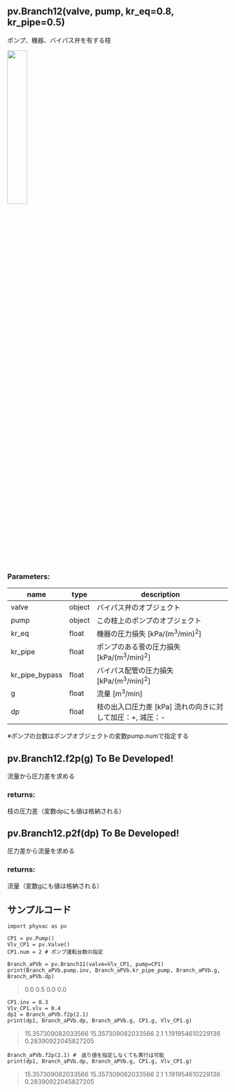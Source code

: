 ## pv.Branch12(valve, pump, kr_eq=0.8, kr_pipe=0.5)
ポンプ、機器、バイパス弁を有する枝
  
<img src="https://user-images.githubusercontent.com/27459538/112600540-afa2a100-8e54-11eb-875d-6598bfbb7713.png" width=30%>

  
### Parameters:
|  name  |  type  | description |
| ---- | ---- | ---- |
|valve|object|バイパス弁のオブジェクト|
|pump|object|この枝上のポンプのオブジェクト|
|kr_eq|float|機器の圧力損失 \[kPa/(m<sup>3</sup>/min)<sup>2</sup>]|
|kr_pipe|float|ポンプのある菅の圧力損失 \[kPa/(m<sup>3</sup>/min)<sup>2</sup>]|
|kr_pipe_bypass|float|バイパス配管の圧力損失 \[kPa/(m<sup>3</sup>/min)<sup>2</sup>]|
|g|float|流量 \[m<sup>3</sup>/min] |
|dp|float|枝の出入口圧力差 \[kPa] 流れの向きに対して加圧：+, 減圧：- |
  
※ポンプの台数はポンプオブジェクトの変数pump.numで指定する
## pv.Branch12.f2p(g) To Be Developed!
流量から圧力差を求める
  
### returns:
枝の圧力差（変数dpにも値は格納される）
## pv.Branch12.p2f(dp) To Be Developed!
圧力差から流量を求める
  
### returns:
流量（変数gにも値は格納される）
  
## サンプルコード
```
import phyvac as pv

CP1 = pv.Pump()
Vlv_CP1 = pv.Valve()
CP1.num = 2 # ポンプ運転台数の指定

Branch_aPVb = pv.Branch11(valve=Vlv_CP1, pump=CP1)
print(Branch_aPVb.pump.inv, Branch_aPVb.kr_pipe_pump, Branch_aPVb.g, Branch_aPVb.dp)
```
> 0.0 0.5 0.0 0.0
```
CP1.inv = 0.3
Vlv_CP1.vlv = 0.4
dp1 = Branch_aPVb.f2p(2.1)
print(dp1, Branch_aPVb.dp, Branch_aPVb.g, CP1.g, Vlv_CP1.g)
```
> 15.357309082033566 15.357309082033566 2.1 1.191954610229136 0.28390922045827205
```
Branch_aPVb.f2p(2.1) #　返り値を指定しなくても実行は可能
print(dp1, Branch_aPVb.dp, Branch_aPVb.g, CP1.g, Vlv_CP1.g)
```
> 15.357309082033566 15.357309082033566 2.1 1.191954610229136 0.28390922045827205

